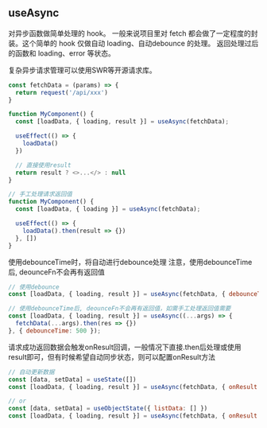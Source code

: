 ## useAsync

对异步函数做简单处理的 hook。
一般来说项目里对 fetch 都会做了一定程度的封装。这个简单的 hook 仅做自动 loading、自动debounce 的处理。
返回处理过后的函数和 loading、error 等状态。

复杂异步请求管理可以使用SWR等开源请求库。

```javascript
const fetchData = (params) => {
  return request('/api/xxx')
}

function MyComponent() {
  const [loadData, { loading, result }] = useAsync(fetchData);

  useEffect(() => {
    loadData()
  })

  // 直接使用result
  return result ? <>...</> : null
}

// 手工处理请求返回值
function MyComponent() {
  const [loadData, { loading }] = useAsync(fetchData);

  useEffect(() => {
    loadData().then(result => {})
  }, [])
}
```
使用debounceTime时，将自动进行debounce处理
注意，使用debounceTime后, deounceFn不会再有返回值
```javascript
// 使用debounce
const [loadData, { loading, result }] = useAsync(fetchData, { debounceTime: 500 });

// 使用debounceTime后, deounceFn不会再有返回值，如需手工处理返回值需要
const [loadData, { loading, result }] = useAsync((...args) => {
  fetchData(...args).then(res => {})
}, { debounceTime: 500 });
```

请求成功返回数据会触发onResult回调，一般情况下直接.then后处理或使用result即可，但有时候希望自动同步状态，则可以配置onResult方法
```javascript
// 自动更新数据
const [data, setData] = useState([])
const [loadData, { loading, result }] = useAsync(fetchData, { onResult: setData });

// or 
const [data, setData] = useObjectState({ listData: [] })
const [loadData, { loading, result }] = useAsync(fetchData, { onResult: (res) => setData({ listData }) });
```
